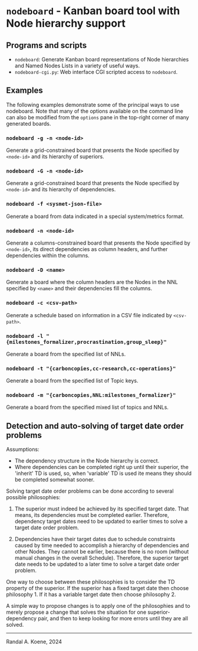 # `nodeboard` - Kanban board tool with Node hierarchy support

## Programs and scripts

- `nodeboard`: Generate Kanban board representations of Node hierarchies and Named
  Nodes Lists in a variety of useful ways.
- `nodeboard-cgi.py`: Web interface CGI scripted access to `nodeboard`.

## Examples

The following examples demonstrate some of the principal ways to use
nodeboard. Note that many of the options available on the command line
can also be modified from the `options` pane in the top-right corner
of many generated boards.

### `nodeboard -g -n <node-id>`

Generate a grid-constrained board that presents the Node specified by
`<node-id>` and its hierarchy of superiors.

### `nodeboard -G -n <node-id>`

Generate a grid-constrained board that presents the Node specified by
`<node-id>` and its hierarchy of dependencies.

### `nodeboard -f <sysmet-json-file>`

Generate a board from data indicated in a special system/metrics format.

### `nodeboard -n <node-id>`

Generate a columns-constrained board that presents the Node specified
by `<node-id>`, its direct dependencies as column headers, and further
dependencies within the columns.

### `nodeboard -D <name>`

Generate a board where the column headers are the Nodes in the NNL specified
by `<name>` and their dependencies fill the columns.

### `nodeboard -c <csv-path>`

Generate a schedule based on information in a CSV file indicated by
`<csv-path>`.

### `nodeboard -l "{milestones_formalizer,procrastination,group_sleep}"`

Generate a board from the specified list of NNLs.

### `nodeboard -t "{carboncopies,cc-research,cc-operations}"`

Generate a board from the specified list of Topic keys.

### `nodeboard -m "{carboncopies,NNL:milestones_formalizer}"`

Generate a board from the specified mixed list of topics and NNLs.

## Detection and auto-solving of target date order problems

Assumptions:

- The dependency structure in the Node hierarchy is correct.
- Where dependencies can be completed right up until their superior, the 'inherit'
  TD is used, so, when 'variable' TD is used ite means they should be completed
  somewhat sooner.

Solving target date order problems can be done according to several possible
philosophies:

1. The superior must indeed be achieved by its specified target date. That means,
   its dependencies must be completed earlier. Therefore, dependency target dates
   need to be updated to earlier times to solve a target date order problem.

2. Dependencies have their target dates due to schedule constraints caused by
   time needed to accomplish a hierarchy of dependencies and other Nodes. They
   cannot be earlier, because there is no room (without manual changes in the
   overall Schedule). Therefore, the superior target date needs to be updated to
   a later time to solve a target date order problem.

One way to choose between these philosophies is to consider the TD property of
the superior. If the superior has a fixed target date then choose philosophy 1.
If it has a variable target date then choose philosophy 2.

A simple way to propose changes is to apply one of the philosophies and to merely
propose a change that solves the situation for one superior-dependency pair, and
then to keep looking for more errors until they are all solved.

---
Randal A. Koene, 2024
